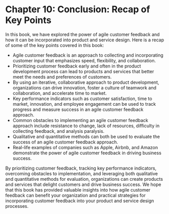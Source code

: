 Chapter 10: Conclusion: Recap of Key Points
===========================================

In this book, we have explored the power of agile customer feedback and how it can be incorporated into product and service design. Here is a recap of some of the key points covered in this book:

* Agile customer feedback is an approach to collecting and incorporating customer input that emphasizes speed, flexibility, and collaboration.
* Prioritizing customer feedback early and often in the product development process can lead to products and services that better meet the needs and preferences of customers.
* By using an iterative, collaborative approach to product development, organizations can drive innovation, foster a culture of teamwork and collaboration, and accelerate time to market.
* Key performance indicators such as customer satisfaction, time to market, innovation, and employee engagement can be used to track progress and measure success in an agile customer feedback approach.
* Common obstacles to implementing an agile customer feedback approach include resistance to change, lack of resources, difficulty in collecting feedback, and analysis paralysis.
* Qualitative and quantitative methods can both be used to evaluate the success of an agile customer feedback approach.
* Real-life examples of companies such as Apple, Airbnb, and Amazon demonstrate the power of agile customer feedback in driving business success.

By prioritizing customer feedback, tracking key performance indicators, overcoming obstacles to implementation, and leveraging both qualitative and quantitative methods for evaluation, organizations can create products and services that delight customers and drive business success. We hope that this book has provided valuable insights into how agile customer feedback can benefit your organization and practical strategies for incorporating customer feedback into your product and service design processes.
